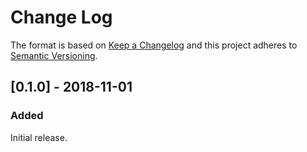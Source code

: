 # Change Log

The format is based on [Keep a Changelog][changelog] and this project adheres
to [Semantic Versioning][semver].

## [0.1.0] - 2018-11-01
### Added
Initial release.

<!-- Links -->
[changelog]:http://keepachangelog.com
[semver]:http://semver.org